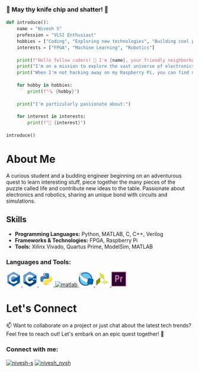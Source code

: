 ### 🚀 May thy knife chip and shatter! 🌌

```python
def introduce():
    name = "Nivesh S"
    profession = "VLSI Enthusiast"
    hobbies = ["Coding", "Exploring new technologies", "Building cool projects"]
    interests = ["FPGA", "Machine Learning", "Robotics"]

    print(f"Hello fellow coders! 👋 I'm {name}, your friendly neighborhood {profession}.")
    print("I'm on a mission to explore the vast universe of electronics and beyond!")
    print("When I'm not hacking away on my Raspberry Pi, you can find me:")
    
    for hobby in hobbies:
        print(f"🔍 {hobby}")
        
    print("I'm particularly passionate about:")
    
    for interest in interests:
        print(f"🚀 {interest}")

introduce()
```
 
# About Me
A curious student and a budding engineer beginning on an adventurous quest to learn interesting stuff, piece together the many pieces of the puzzle called life and contribute new ideas to the table. 
Passionate about electronics and robotics, sharing an unique bond with circuits and simulations.

## Skills
- **Programming Languages:** Python, MATLAB, C, C++, Verilog
- **Frameworks & Technologies:** FPGA, Raspberry Pi
- **Tools:** Xilinx Vivado, Quartus Prime, ModelSim, MATLAB


<!--## Projects
Here are some notable projects I've worked on:
- [Project Name](Link to Project): Brief description.
- [Project Name](Link to Project): Brief description.

## Contribution
I'm passionate about contributing to the open-source community. Some of my contributions include:
- [Contribution Name](Link to Contribution): Description of your contribution.
- [Contribution Name](Link to Contribution): Description of your contribution.-->

<h3 align="left">Languages and Tools:</h3>
<p align="left">
  <a href="https://www.cprogramming.com/" target="_blank" rel="noreferrer">
    <img src="https://raw.githubusercontent.com/devicons/devicon/master/icons/c/c-original.svg" alt="c" width="40" height="40"/>
  </a>
  <a href="https://www.w3schools.com/cpp/" target="_blank" rel="noreferrer">
    <img src="https://raw.githubusercontent.com/devicons/devicon/master/icons/cplusplus/cplusplus-original.svg" alt="cplusplus" width="40" height="40"/>
  </a>
  <a href="https://www.python.org" target="_blank" rel="noreferrer">
    <img src="https://raw.githubusercontent.com/devicons/devicon/master/icons/python/python-original.svg" alt="python" width="40" height="40"/>
  </a>
 <a href="https://www.mathworks.com/" target="_blank" rel="noreferrer"> 
   <img src="https://upload.wikimedia.org/wikipedia/commons/2/21/Matlab_Logo.png" alt="matlab" width="40" height="40"/> 
 </a>
  <a href="https://www.intel.com/content/www/us/en/products/details/fpga/development-tools/quartus-prime.html" target="_blank" rel="noreferrer">
    <img src="https://github.com/in-explicable/icons/blob/main/Quartus-Prime-.png" alt="quartus" width="40" height="40"/>
  </a>
  <a href="https://www.xilinx.com/products/design-tools/vivado.html" target="_blank" rel="noreferrer">
    <img src="https://github.com/in-explicable/icons/blob/main/vivado.png" alt="vivado" width="40" height="40"/>
  </a>
  
  <a href="https://www.adobe.com/products/premiere.html" target="_blank" rel="noreferrer">
    <img src="https://raw.githubusercontent.com/devicons/devicon/master/icons/premierepro/premierepro-original.svg" alt="premierpro" width="40" height="40"/>
  </a>
</p>


# Let's Connect
📫 Want to collaborate on a project or just chat about the latest tech trends? Feel free to reach out! Let's embark on an epic quest together! 🚀
<h3 align="left">Connect with me:</h3>
<p align="left">
<a href="https://linkedin.com/in/nivesh-s" target="blank"><img align="center" src="https://raw.githubusercontent.com/rahuldkjain/github-profile-readme-generator/master/src/images/icons/Social/linked-in-alt.svg" alt="nivesh-s" height="30" width="40" /></a>
<a href="https://instagram.com/nivesh_nvsh" target="blank"><img align="center" src="https://raw.githubusercontent.com/rahuldkjain/github-profile-readme-generator/master/src/images/icons/Social/instagram.svg" alt="nivesh_nvsh" height="30" width="40" /></a>

